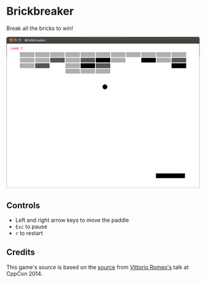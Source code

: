 # Brickbreaker
Break all the bricks to win!

![alt tag](screenshots/brickbreaker-screenshot.png)

## Controls
  * Left and right arrow keys to move the paddle
  * `Esc` to pause
  * `r` to restart

## Credits
This game's source is based on the [source](https://github.com/SuperV1234/cppcon2014) from [Vittorio Romeo's](http://vittorioromeo.info/index.html) talk at CppCon 2014.